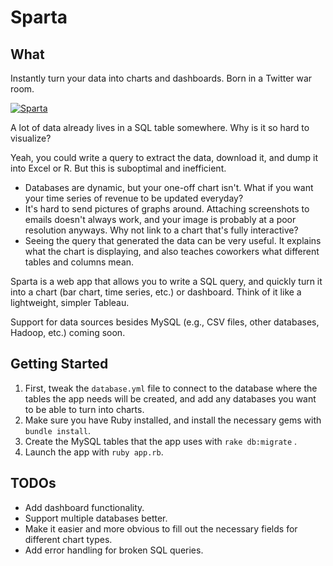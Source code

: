 # Sparta

## What

Instantly turn your data into charts and dashboards. Born in a Twitter war room.

[![Sparta](https://dl.dropboxusercontent.com/u/10506/blog/sparta/sparta.png)](https://dl.dropboxusercontent.com/u/10506/blog/sparta/sparta.png)

A lot of data already lives in a SQL table somewhere. Why is it so hard to visualize?

Yeah, you could write a query to extract the data, download it, and dump it into Excel or R. But this is suboptimal and inefficient.

- Databases are dynamic, but your one-off chart isn't. What if you want your time series of revenue to be updated everyday?
- It's hard to send pictures of graphs around. Attaching screenshots to emails doesn't always work, and your image is probably at a poor resolution anyways. Why not link to a chart that's fully interactive?
- Seeing the query that generated the data can be very useful. It explains what the chart is displaying, and also teaches coworkers what different tables and columns mean.

Sparta is a web app that allows you to write a SQL query, and quickly turn it into a chart (bar chart, time series, etc.) or dashboard. Think of it like a lightweight, simpler Tableau.  

Support for data sources besides MySQL (e.g., CSV files, other databases, Hadoop, etc.) coming soon.

## Getting Started

1. First, tweak the `database.yml` file to connect to the database where the tables the app needs will be created, and add any databases you want to be able to turn into charts.
2. Make sure you have Ruby installed, and install the necessary gems with `bundle install`.
3. Create the MySQL tables that the app uses with `rake db:migrate` .
4. Launch the app with `ruby app.rb`.

## TODOs

* Add dashboard functionality.
* Support multiple databases better.
* Make it easier and more obvious to fill out the necessary fields for different chart types.
* Add error handling for broken SQL queries.